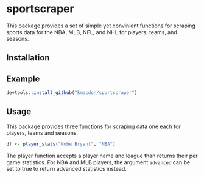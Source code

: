 <!-- README.md is generated from README.Rmd. Please edit that file -->
sportscraper
============

This package provides a set of simple yet convinient functions for scraping sports data for the NBA, MLB, NFL, and NHL for players, teams, and seasons.

Installation
------------

Example
-------

``` r
devtools::install_github("kmacdon/sportscraper")
```

Usage
-----

This package provides three functions for scraping data one each for players, teams and seasons.

``` r
df <- player_stats("Kobe Bryant", "NBA")
```

The player function accepts a player name and league than returns their per game statistics. For NBA and MLB players, the argument `advanced` can be set to true to return advanced statistics instead.
